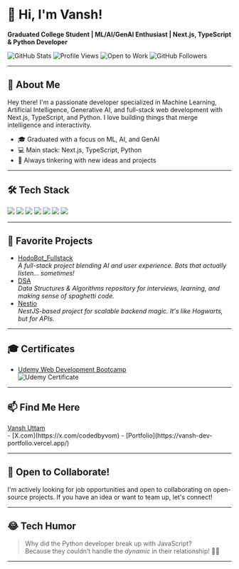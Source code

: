 # 👋 Hi, I'm Vansh!

**Graduated College Student | ML/AI/GenAI Enthusiast | Next.js, TypeScript & Python Developer**

![GitHub Stats](https://github-readme-stats.vercel.app/api?username=uvansh&show_icons=true&theme=radical)
![Profile Views](https://komarev.com/ghpvc/?username=uvansh&color=blue)
![Open to Work](https://img.shields.io/badge/Open%20to-Job%20Opportunities-brightgreen)
![GitHub Followers](https://img.shields.io/github/followers/uvansh?label=Followers&style=social)

---

## 🚀 About Me

Hey there! I'm a passionate developer specialized in Machine Learning, Artificial Intelligence, Generative AI, and full-stack web development with Next.js, TypeScript, and Python. I love building things that merge intelligence and interactivity.

- 🎓 Graduated with a focus on ML, AI, and GenAI
- 💻 Main stack: Next.js, TypeScript, Python
- 🤖 Always tinkering with new ideas and projects

---

## 🛠️ Tech Stack

<div align="left">
  <img src="https://img.shields.io/badge/Python-3776AB?style=for-the-badge&logo=python&logoColor=white" />
  <img src="https://img.shields.io/badge/HuggingFace-FCC624?style=for-the-badge&logo=hugging-face&logoColor=black" />
  <img src="https://img.shields.io/badge/LangChain-00B4D8?style=for-the-badge&logo=langchain&logoColor=white" />
  <img src="https://img.shields.io/badge/OpenAI-412991?style=for-the-badge&logo=openai&logoColor=white" />
  <img src="https://img.shields.io/badge/Next.js-000000?style=for-the-badge&logo=next.js&logoColor=white" />
  <img src="https://img.shields.io/badge/TypeScript-3178C6?style=for-the-badge&logo=typescript&logoColor=white" />
  <img src="https://img.shields.io/badge/TailwindCSS-38B2AC?style=for-the-badge&logo=tailwind-css&logoColor=white" />
</div>

---

## 🌟 Favorite Projects

- [HodoBot_Fullstack](https://github.com/uvansh/HodoBot_Fullstack)  
  *A full-stack project blending AI and user experience. Bots that actually listen... sometimes!*
- [DSA](https://github.com/uvansh/DSA_Questions)  
  *Data Structures & Algorithms repository for interviews, learning, and making sense of spaghetti code.*
- [Nestio](https://nestio-hotel-booking-b9syf7qco-vanshs-projects-b6af83b9.vercel.app/)  
  *NestJS-based project for scalable backend magic. It's like Hogwarts, but for APIs.*

---

## 🎓 Certificates

- [Udemy Web Development Bootcamp](https://www.udemy.com/certificate/UC-0effa79f-9e29-4c66-b079-f76619fde622/)  
  ![Udemy Certificate](https://img.shields.io/badge/Udemy-Web%20Development%20Bootcamp-orange?logo=udemy&logoColor=white)

---

## 📫 Find Me Here

<div class="badge-base LI-profile-badge" data-locale="en_US" data-size="medium" data-theme="dark" data-type="VERTICAL" data-vanity="vansh-uttam-3b8377250" data-version="v1"><a class="badge-base__link LI-simple-link" href="https://in.linkedin.com/in/vansh-uttam-3b8377250?trk=profile-badge">Vansh Uttam</a></div>
- [X.com](https://x.com/codedbyvom) <!-- Add your Twitter handle here -->
- [Portfolio](https://vansh-dev-portfolio.vercel.app/) <!-- Add your Portfolio site here -->

---

## 🤝 Open to Collaborate!

I'm actively looking for job opportunities and open to collaborating on open-source projects. If you have an idea or want to team up, let's connect!

---

## 😂 Tech Humor

> Why did the Python developer break up with JavaScript?  
> Because they couldn’t handle the *dynamic* in their relationship! 🐍✨

---

<!--
Profile stats, badges, more fun facts can go here.
-->
